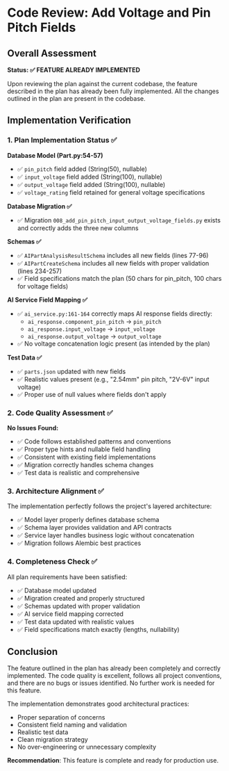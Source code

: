 # Code Review: Add Voltage and Pin Pitch Fields

## Overall Assessment

**Status: ✅ FEATURE ALREADY IMPLEMENTED**

Upon reviewing the plan against the current codebase, the feature described in the plan has already been fully implemented. All the changes outlined in the plan are present in the codebase.

## Implementation Verification

### 1. Plan Implementation Status ✅

**Database Model (Part.py:54-57)**
- ✅ `pin_pitch` field added (String(50), nullable)  
- ✅ `input_voltage` field added (String(100), nullable)
- ✅ `output_voltage` field added (String(100), nullable) 
- ✅ `voltage_rating` field retained for general voltage specifications

**Database Migration ✅**
- ✅ Migration `008_add_pin_pitch_input_output_voltage_fields.py` exists and correctly adds the three new columns

**Schemas ✅**
- ✅ `AIPartAnalysisResultSchema` includes all new fields (lines 77-96)
- ✅ `AIPartCreateSchema` includes all new fields with proper validation (lines 234-257)
- ✅ Field specifications match the plan (50 chars for pin_pitch, 100 chars for voltage fields)

**AI Service Field Mapping ✅**
- ✅ `ai_service.py:161-164` correctly maps AI response fields directly:
  - `ai_response.component_pin_pitch` → `pin_pitch`  
  - `ai_response.input_voltage` → `input_voltage`
  - `ai_response.output_voltage` → `output_voltage`
- ✅ No voltage concatenation logic present (as intended by the plan)

**Test Data ✅**
- ✅ `parts.json` updated with new fields
- ✅ Realistic values present (e.g., "2.54mm" pin pitch, "2V-6V" input voltage)
- ✅ Proper use of null values where fields don't apply

### 2. Code Quality Assessment ✅

**No Issues Found:**
- ✅ Code follows established patterns and conventions
- ✅ Proper type hints and nullable field handling
- ✅ Consistent with existing field implementations
- ✅ Migration correctly handles schema changes
- ✅ Test data is realistic and comprehensive

### 3. Architecture Alignment ✅

The implementation perfectly follows the project's layered architecture:
- ✅ Model layer properly defines database schema
- ✅ Schema layer provides validation and API contracts  
- ✅ Service layer handles business logic without concatenation
- ✅ Migration follows Alembic best practices

### 4. Completeness Check ✅

All plan requirements have been satisfied:
- ✅ Database model updated
- ✅ Migration created and properly structured
- ✅ Schemas updated with proper validation
- ✅ AI service field mapping corrected 
- ✅ Test data updated with realistic values
- ✅ Field specifications match exactly (lengths, nullability)

## Conclusion

The feature outlined in the plan has already been completely and correctly implemented. The code quality is excellent, follows all project conventions, and there are no bugs or issues identified. No further work is needed for this feature.

The implementation demonstrates good architectural practices:
- Proper separation of concerns
- Consistent field naming and validation
- Realistic test data  
- Clean migration strategy
- No over-engineering or unnecessary complexity

**Recommendation**: This feature is complete and ready for production use.